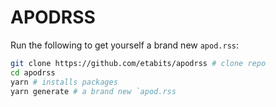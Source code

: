 # APODRSS
Run the following to get yourself a brand new `apod.rss`:
```sh
git clone https://github.com/etabits/apodrss # clone repo
cd apodrss
yarn # installs packages
yarn generate # a brand new `apod.rss
```

